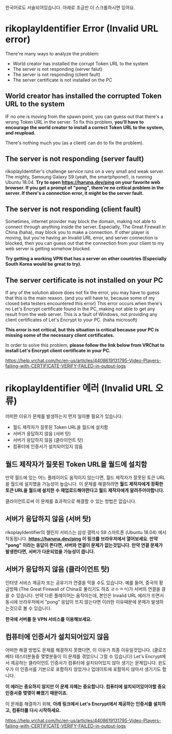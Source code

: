 한국어로도 서술되어있습니다. 아래로 조금만 더 스크롤하시면 있어요.


# rikoplayIdentifier Error (Invalid URL error)

There're many ways to analyze the problem:

- World creator has installed the corrupt Token URL to the system
- The server is not responding (server falut)
- The server is not responding (client fault)
- The server certificate is not installed on the PC

## World creator has installed the corrupted Token URL to the system

IF no one is moving from the spawn point, you can guess out that there's a wrong Token URL in the server.
To fix this problem, **you'll have to encourage the world creator to install a correct Token URL to the system, and reupload.**

There's nothing much you (as a client) can do to fix the problem).

## The server is not responding (server fault)

rikoplayIdentifier's challenge service runs on a very small and weak server. The mighty, Samsung Galaxy S9 (yeah, the smartphpone!), is running Ubuntu 18.04.
**Try to open https://haruna.dev/ping on your favorite web browser. If you get a prompt of "pong", there're no critical problem in the server.
If there's a connection error, it might be the server fault.**

## The server is not responding (client fault)

Sometimes, internet provider may block the domain, making not able to connect through anything inside the server.
Especially, The Great Firewall in China (haha), may block you to make a connection.
If other player is moving, but you're having an Invalid URL error, and server connection is blocked, then you can guess out that the connection from your client to my web server is getting somehow blocked.

**Try getting a working VPN that has a server on other countries (Especially South Korea would be great to try).**

## The server certificate is not installed on your PC

If any of the solution above does not fix the error, you may have to guess that this is the main reason.
(and you will have to, because some of my closed beta testers encountered this error)
This error occurs when there's no Let's Encrypt certificate found in the PC, making not able to get any result from the web server. 
This is a fault of Windows, not providing any client certificates of Let's Encrypt to your PC. (haha microsoft)

**This error is not critical, but this situation is critical because your PC is missing some of the necessary client certificates.**

In order to solve this problem, **please follow the link below from VRChat to install Let's Encrypt client certificate in your PC.**

https://help.vrchat.com/hc/en-us/articles/4408619131795-Video-Players-failing-with-CERTIFICATE-VERIFY-FAILED-in-output-logs

# rikoplayIdentifier 에러 (Invalid URL 오류)

어떠한 이유가 문제를 발생하는지 먼저 일아볼 필요가 있습니다:

- 월드 제작자가 질못된 Token URL을 월드에 설치함
- 서버가 응답하지 않음 (서버 탓)
- 서버가 응답하지 않음 (클라이언트 탓)
- 컴퓨터에 인증서가 설치되어있지 않음

## 월드 제작자가 질못된 Token URL을 월드에 설치함

만약 월드에 있는 어느 플레이어도 움직이지 않는다면, 월드 제작자가 잘못된 토큰 URL을 월드에 설치했을 가능성이 높습니다.
이 문제를 해결하려면 **월드 제작자에게 정확한 토큰 URL을 월드에 설치한 수 재업로드해야한다고 월드 제작자에게 알려주어야합니다.**

클라이언트로써 이 문제를 효과적으로 해결할 수 있는 방법은 없습니다.

## 서버가 응답하지 않음 (서버 탓)

rikoplayIdentifier의 챌린지 서비스는 삼성 갤럭시 S9 스마트폰 (Ubuntu 18.04) 에서 작동됩니다.
**https://haruna.dev/ping 이 링크를 브라우저에서 열어보세요. 만약 "pong" 이라는 응답이 뜬다면, 서버와 연결이 문제가 없는것입니다.
만약 연결 문제가 발생한다면, 서버가 다운되었을 가능성이 큽니다.**

## 서버가 응답하지 않음 (클라이언트 탓)

인터넷 서비스 제공자 또는 공유기가 연결을 막을 수도 있습니다.
예를 들어, 중국의 황금방패 (The Great Firewall of China로 불리기도 하죠 ㄹㅇㅋㅋ)가 서버의 연결을 끊을 수 있습니다.
만약 다른 플레이어는 움직이는데, 본인은 Invalid URL 에러가 뜨면서 동시에 브라우저에서 "pong" 응답이 뜨지 않는다면 이러한 이유때문에 문제가 발생하는것으로 볼 수 있습니다.

**한국에 서버를 둔 VPN 서비스를 이용해보세요.**

## 컴퓨터에 인증서가 설치되어있지 않음

어떠한 해결 방법도 문제를 해결하지 못했다면, 이 이유가 최종 이유일것입니다.
(클로즈 베타 테스터분들중 몆몆분들이 이 문제를 겪었으니 그럴 수 있습니다)
Let's Encrypt에서 제공하는 클라이언트 인증서가 컴퓨터에 설치되어있지 않아 생기는 문제입니다.
윈도우가 이 인증서를 기본으로 포함하지 않았거나 업데이트에 포함하지 않아서 생기기도 합니다.

**이 에러는 중요하지 않지만 이 문제 자체는 중요합니다. 컴퓨터에 설치되어있어야할 중요 인증서중 몆몆이 빠졌기 때문이죠.**

이 문제를 해결하기 위해, **아래 링크에서 Let's Encrypt에서 제공하는 인증서를 설치하고, 컴퓨터를 다시 시작하세요.**

https://help.vrchat.com/hc/en-us/articles/4408619131795-Video-Players-failing-with-CERTIFICATE-VERIFY-FAILED-in-output-logs
